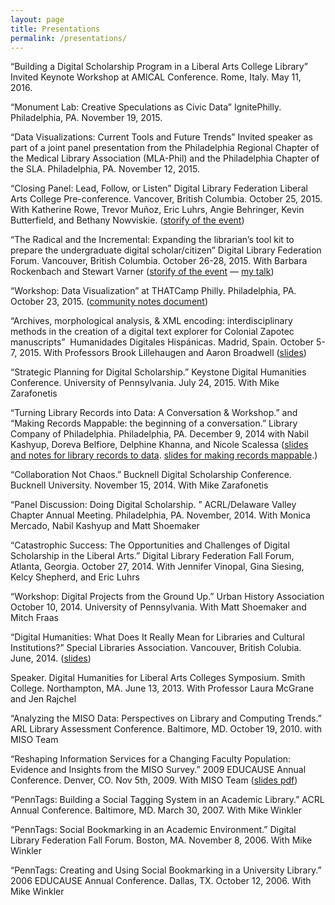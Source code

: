 ```yaml
---
layout: page
title: Presentations
permalink: /presentations/
---
```


“Building a Digital Scholarship Program in a Liberal Arts College Library”  Invited Keynote Workshop at AMICAL Conference. Rome, Italy. May 11, 2016.

“Monument Lab: Creative Speculations as Civic Data”
IgnitePhilly. Philadelphia, PA. November 19, 2015.

“Data Visualizations: Current Tools and Future Trends” Invited
speaker as part of a joint panel presentation from the Philadelphia
Regional Chapter of the Medical Library Association (MLA-Phil) and the
Philadelphia Chapter of the SLA. Philadelphia, PA. November 12, 2015.

“Closing Panel: Lead, Follow, or Listen” Digital Library Federation
Liberal Arts College Pre-conference. Vancover, British Columbia. October
25, 2015. With Katherine Rowe, Trevor Muñoz, Eric Luhrs, Angie
Behringer, Kevin Butterfield, and Bethany Nowviskie. ([storify of the
event](https://t.co/qfApx5fXH8))

“The Radical and the Incremental: Expanding the librarian’s tool kit to
prepare the undergraduate digital scholar/citizen” Digital Library
Federation Forum. Vancouver, British Columbia. October 26-28, 2015. With
Barbara Rockenbach and Stewart Varner ([storify of the
event](https://storify.com/thealindquist/expanding-librarians-fluency-in-digital-scholarshi)
— [my
talk](../posts/2015-11-01-infrastructure-of-labor.markdown/index.html))

“Workshop: Data Visualization” at THATCamp Philly. Philadelphia, PA.
October 23, 2015. ([community notes
document](https://docs.google.com/document/d/1_YUsuKwaWzhXv5_2p4chHDbks79n2xSZwT360CkLQic/edit))

“Archives, morphological analysis, & XML encoding: interdisciplinary
methods in the creation of a digital text explorer for Colonial Zapotec
manuscripts”  Humanidades Digitales Hispánicas. Madrid, Spain. October
5-7, 2015. With Professors Brook Lillehaugen and Aaron Broadwell
([slides](https://ds-omeka.haverford.edu/tichadocpics/pdfs/Madrid-talk.pdf))

“Strategic Planning for Digital Scholarship.” Keystone Digital
Humanities Conference. University of Pennsylvania. July 24, 2015. With
Mike Zarafonetis

“Turning Library Records into Data: A Conversation & Workshop.” and
“Making Records Mappable: the beginning of a conversation.” Library
Company of Philadelphia. Philadelphia, PA. December 9, 2014 with Nabil
Kashyup, Doreva Belfiore, Delphine Khanna, and Nicole Scalessa ([slides
and notes for library records to
data](https://docs.google.com/presentation/d/1rSS59StuJjQkSPIToTl-kcC6JKQamsVq0W04WA2CUgw/present?slide=id.p).
[slides for making records mappable](http://bit.ly/12IRDy1).)

“Collaboration Not Chaos.” Bucknell Digital Scholarship Conference.
Bucknell University. November 15, 2014. With Mike Zarafonetis

“Panel Discussion: Doing Digital Scholarship. ” ACRL/Delaware Valley
Chapter Annual Meeting. Philadelphia, PA. November, 2014. With Monica
Mercado, Nabil Kashyup and Matt Shoemaker

“Catastrophic Success: The Opportunities and Challenges of Digital
Scholarship in the Liberal Arts.” Digital Library Federation Fall Forum,
Atlanta, Georgia. October 27, 2014. With Jennifer Vinopal, Gina Siesing,
Kelcy Shepherd, and Eric Luhrs

“Workshop: Digital Projects from the Ground Up.” Urban History
Association October 10, 2014. University of Pennsylvania. With Matt
Shoemaker and Mitch Fraas

“Digital Humanities: What Does It Really Mean for Libraries and Cultural
Institutions?” Special Libraries Association. Vancouver, British
Colubia. June, 2014.
([slides](https://www.haikudeck.com/what-is-dh-uncategorized-presentation-wov3dv4rvb#))

Speaker. Digital Humanities for Liberal Arts Colleges Symposium. Smith
College. Northampton, MA. June 13, 2013. With Professor Laura McGrane
and Jen Rajchel

“Analyzing the MISO Data: Perspectives on Library and Computing Trends.”
ARL Library Assessment Conference. Baltimore, MD. October 19, 2010. with
MISO Team

“Reshaping Information Services for a Changing Faculty Population:
Evidence and Insights from the MISO Survey.” 2009 EDUCAUSE Annual
Conference. Denver, CO. Nov 5th, 2009. With MISO Team ([slides
pdf](http://www.misosurvey.org/docs/2009/2009_EDUCAUSE.pdf))

“PennTags: Building a Social Tagging System in an Academic Library.”
ACRL Annual Conference. Baltimore, MD. March 30, 2007. With Mike Winkler

“PennTags: Social Bookmarking in an Academic Environment.” Digital
Library Federation Fall Forum. Boston, MA. November 8, 2006. With Mike
Winkler

“PennTags: Creating and Using Social Bookmarking in a University
Library.” 2006 EDUCAUSE Annual Conference. Dallas, TX. October 12, 2006.
With Mike Winkler
